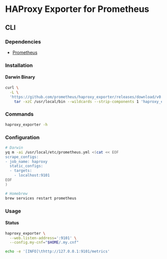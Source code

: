 # HAProxy Exporter for Prometheus

## CLI

### Dependencies

- [Prometheus](/prometheus.md)

### Installation

#### Darwin Binary

```sh
curl \
  -L \
  'https://github.com/prometheus/haproxy_exporter/releases/download/v0.10.0/haproxy_exporter-0.10.0.darwin-amd64.tar.gz' | \
    tar -xzC /usr/local/bin --wildcards --strip-components 1 'haproxy_exporter*/haproxy_exporter'
```

### Commands

```sh
haproxy_exporter -h
```

### Configuration

```sh
# Darwin
yq m -ai /usr/local/etc/prometheus.yml <(cat << EOF
scrape_configs:
- job_name: haproxy
  static_configs:
  - targets:
    - localhost:9101
EOF
)
```

```sh
# Homebrew
brew services restart prometheus
```

### Usage

#### Status

```sh
haproxy_exporter \
  --web.listen-address=':9101' \
  --config.my-cnf="$HOME/.my.cnf"

echo -e '[INFO]\thttp://127.0.0.1:9101/metrics'
```
